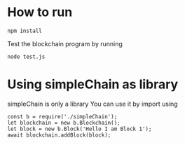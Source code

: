 # How to run

```
npm install
```

Test the blockchain program by running

```
node test.js
```

# Using simpleChain as library

simpleChain is only a library
You can use it by import using

```
const b = require('./simpleChain');
let blockchain = new b.Blockchain();
let block = new b.Block('Hello I am Block 1');
await blockchain.addBlock(block);
```
